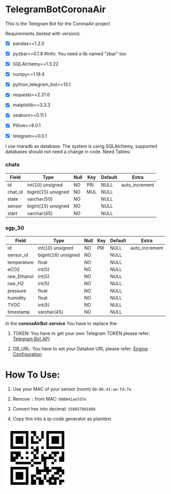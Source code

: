 # TelegramBotCoronaAir

This is the Telegram Bot for the CoronaAir project

Requirements (tested with version):

- [x] pandas==1.2.0

- [x] pyzbar==0.1.8 #Info: You need a lib named "zbar" too

- [x] SQLAlchemy==1.3.22

- [x] numpy==1.19.4

- [x] python_telegram_bot==13.1

- [x] requests==2.21.0

- [x] matplotlib==3.3.3

- [x] seaborn==0.11.1

- [x] Pillow==8.0.1

- [x] telegram==0.0.1

I use maradb as database. The system is using SQLAlchemy, supported databases should not need a change in code. Need Tables:

### chats

| Field   | Type                | Null | Key | Default | Extra          |
| ------- | ------------------- | ---- | --- | ------- | -------------- |
| id      | int(10) unsigned    | NO   | PRI | NULL    | auto_increment |
| chat_id | bigint(15) unsigned | NO   | MUL | NULL    |                |
| state   | varchar(50)         | NO   |     | NULL    |                |
| sensor  | bigint(15) unsigned | NO   |     | NULL    |                |
| start   | varchar(45)         | NO   |     | NULL    |                |

### sgp_30

| Field       | Type                | Null | Key | Default | Extra          |
| ----------- | ------------------- | ---- | --- | ------- | -------------- |
| id          | int(10) unsigned    | NO   | PRI | NULL    | auto_increment |
| sensor_id   | bigint(16) unsigned | NO   |     | NULL    |                |
| temperature | float               | NO   |     | NULL    |                |
| eCO2        | int(5)              | NO   |     | NULL    |                |
| raw_Ethanol | int(5)              | NO   |     | NULL    |                |
| raw_H2      | int(5)              | NO   |     | NULL    |                |
| pressure    | float               | NO   |     | NULL    |                |
| humidity    | float               | NO   |     | NULL    |                |
| TVOC        | int(5)              | NO   |     | NULL    |                |
| timestamp   | varchar(45)         | NO   |     | NULL    |                |

In the **coronaAirBot.service** You have to replace the:

1. TOKEN: You have to get your own Telegram TOKEN please refer: [Telegram Bot API](https://core.telegram.org/bots/api)

2. DB_URL: You have to set your Databse URI, please refer: [Engine Configuration](https://docs.sqlalchemy.org/en/13/core/engines.html)

# How To Use:

1. Use your MAC of your sensor (room) `00:80:41:ae:fd:7e`

2. Remove `:` from MAC: `008041aefd7e`

3. Convert hex into decimal: `550857801086`

4. Copy this into a qr-code generator as plaintext

![image](https://github.com/MrTarantoga/TelegramBotCoronaAir/blob/main/qrcode.png)
